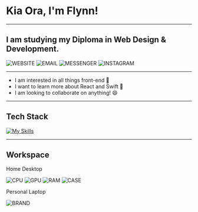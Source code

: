 # Kia Ora, I'm Flynn!
-------------------------

## I am studying my Diploma in Web Design & Development.

![WEBSITE](https://img.shields.io/badge/_Website-yellow?style=for-the-badge&logo=github&logoColor=white)
![EMAIL](https://img.shields.io/badge/Email-red?style=for-the-badge&logo=gmail&logoColor=white)
![MESSENGER](https://img.shields.io/badge/_Website-00B2FF?style=for-the-badge&logo=messenger&logoColor=white)
![INSTAGRAM](https://img.shields.io/badge/Instagram-E4405F?style=for-the-badge&logo=instagram&logoColor=white)

--------------------------

- I am interested in all things front-end :art:
- I want to learn more about React and Swift :thought_balloon:
- I am looking to collaborate on anything! :smile:

--------------------------

## Tech Stack

[![My Skills](https://skills.thijs.gg/icons?i=js,html,css,react,nodejs,py,cs,figma,git,md)](https://skills.thijs.gg)

--------------------------

## Workspace

Home Desktop 

![CPU](https://img.shields.io/badge/_-i5_10400F-0071C5?style=for-the-badge&logo=intel&logoColor=white)
![GPU](https://img.shields.io/badge/_-RTX_3060TI-76B900?style=for-the-badge&logo=nvidia&logoColor=white)
![RAM](https://img.shields.io/badge/_-16GB_3200Mhz_Fury-FF0000?style=for-the-badge&logo=kingstontechnology&logoColor=white)
![CASE](https://img.shields.io/badge/_-H510_Flow-51007A?style=for-the-badge&logo=nzxt&logoColor=white)

Personal Laptop

![BRAND](https://img.shields.io/badge/_-13inch_MacBook_Pro_2018-FFFFFF?style=for-the-badge&logo=apple&logoColor=A3AAAE)
